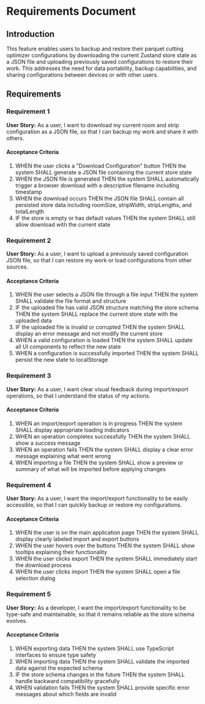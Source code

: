 # Requirements Document

## Introduction

This feature enables users to backup and restore their parquet cutting optimizer configurations by downloading the current Zustand store state as a JSON file and uploading previously saved configurations to restore their work. This addresses the need for data portability, backup capabilities, and sharing configurations between devices or with other users.

## Requirements

### Requirement 1

**User Story:** As a user, I want to download my current room and strip configuration as a JSON file, so that I can backup my work and share it with others.

#### Acceptance Criteria

1. WHEN the user clicks a "Download Configuration" button THEN the system SHALL generate a JSON file containing the current store state
2. WHEN the JSON file is generated THEN the system SHALL automatically trigger a browser download with a descriptive filename including timestamp
3. WHEN the download occurs THEN the JSON file SHALL contain all persisted store data including roomSize, stripWidth, stripLengths, and totalLength
4. IF the store is empty or has default values THEN the system SHALL still allow download with the current state

### Requirement 2

**User Story:** As a user, I want to upload a previously saved configuration JSON file, so that I can restore my work or load configurations from other sources.

#### Acceptance Criteria

1. WHEN the user selects a JSON file through a file input THEN the system SHALL validate the file format and structure
2. IF the uploaded file has valid JSON structure matching the store schema THEN the system SHALL replace the current store state with the uploaded data
3. IF the uploaded file is invalid or corrupted THEN the system SHALL display an error message and not modify the current store
4. WHEN a valid configuration is loaded THEN the system SHALL update all UI components to reflect the new state
5. WHEN a configuration is successfully imported THEN the system SHALL persist the new state to localStorage

### Requirement 3

**User Story:** As a user, I want clear visual feedback during import/export operations, so that I understand the status of my actions.

#### Acceptance Criteria

1. WHEN an import/export operation is in progress THEN the system SHALL display appropriate loading indicators
2. WHEN an operation completes successfully THEN the system SHALL show a success message
3. WHEN an operation fails THEN the system SHALL display a clear error message explaining what went wrong
4. WHEN importing a file THEN the system SHALL show a preview or summary of what will be imported before applying changes

### Requirement 4

**User Story:** As a user, I want the import/export functionality to be easily accessible, so that I can quickly backup or restore my configurations.

#### Acceptance Criteria

1. WHEN the user is on the main application page THEN the system SHALL display clearly labeled import and export buttons
2. WHEN the user hovers over the buttons THEN the system SHALL show tooltips explaining their functionality
3. WHEN the user clicks export THEN the system SHALL immediately start the download process
4. WHEN the user clicks import THEN the system SHALL open a file selection dialog

### Requirement 5

**User Story:** As a developer, I want the import/export functionality to be type-safe and maintainable, so that it remains reliable as the store schema evolves.

#### Acceptance Criteria

1. WHEN exporting data THEN the system SHALL use TypeScript interfaces to ensure type safety
2. WHEN importing data THEN the system SHALL validate the imported data against the expected schema
3. IF the store schema changes in the future THEN the system SHALL handle backward compatibility gracefully
4. WHEN validation fails THEN the system SHALL provide specific error messages about which fields are invalid